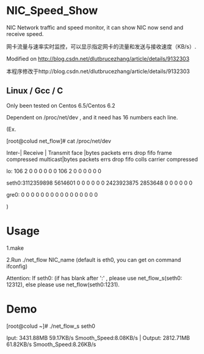 NIC_Speed_Show
==============

NIC Network traffic and speed monitor, it can show NIC now send and receive speed.

网卡流量与速率实时监控，可以显示指定网卡的流量和发送与接收速度（KB/s）.

Modified on http://blog.csdn.net/dlutbrucezhang/article/details/9132303

本程序修改于http://blog.csdn.net/dlutbrucezhang/article/details/9132303

Linux / Gcc / C
--------------
Only been tested on Centos 6.5/Centos 6.2

Dependent on /proc/net/dev , and it need has 16 numbers each line.

(Ex.

[root@colud net_flow]# cat /proc/net/dev

Inter-|   Receive                                                |  Transmit
 face |bytes    packets errs drop fifo frame compressed multicast|bytes    packets errs drop fifo colls carrier compressed
 
 lo:     106       2    0    0    0     0          0         0      106       2    0    0    0     0       0          0
 
 seth0:3112359898 5614601    0    0    0     0          0         0 2423923875 2853648    0    0    0     0       0          0

gre0:       0       0    0    0    0     0          0         0        0       0    0    0    0     0       0          0

)

Usage
=============
1.make

2.Run ./net_flow NIC_name (default is eth0, you can get on command ifconfig)

Attention:
If seth0: (if has blank after ':' , please use net_flow_s(seth0: 12312), else please use net_flow(seth0:1231).


Demo
==============
[root@colud ~]# ./net_flow_s seth0

Iput: 3431.88MB  59.17KB/s Smooth_Speed:8.08KB/s | Output: 2812.71MB  61.82KB/s Smooth_Speed:8.26KB/s
